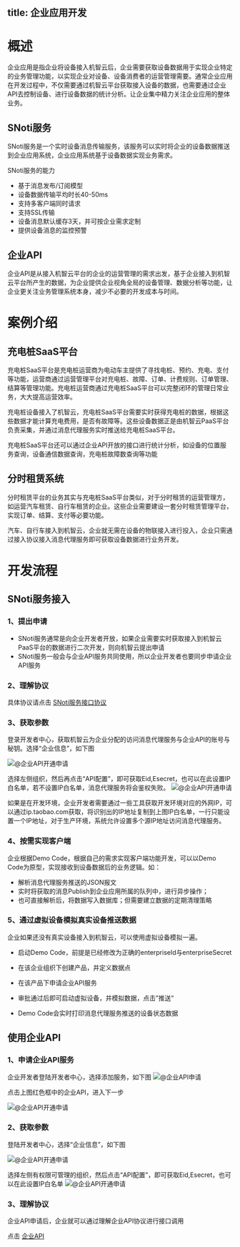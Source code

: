 
title: 企业应用开发
---

# 概述

企业应用是指企业将设备接入机智云后，企业需要获取设备数据用于实现企业特定的业务管理功能，以实现企业对设备、设备消费者的运营管理需要。通常企业应用在开发过程中，不仅需要通过机智云平台获取接入设备的数据，也需要通过企业API去控制设备、进行设备数据的统计分析。让企业集中精力关注企业应用的整体业务。


## SNoti服务
SNoti服务是一个实时设备消息传输服务，该服务可以实时将企业的设备数据推送到企业应用系统，企业应用系统基于设备数据实现业务需求。

SNoti服务的能力
-  基于消息发布/订阅模型
-  设备数据传输平均时长40-50ms
-  支持多客户端同时请求
-  支持SSL传输
-  设备消息默认缓存3天，并可按企业需求定制
-  提供设备消息的监控预警


## 企业API
企业API是从接入机智云平台的企业的运营管理的需求出发，基于企业接入到机智云平台所产生的数据，为企业提供企业视角全局的设备管理、数据分析等功能，让企业更关注业务管理系统本身，减少不必要的开发成本与时间。

# 案例介绍
## 充电桩SaaS平台
充电桩SaaS平台是充电桩运营商为电动车主提供了寻找电桩、预约、充电、支付等功能，运营商通过运营管理平台对充电桩、故障、订单、计费规则、订单管理、结算等管理功能。充电桩运营商通过充电桩SaaS平台可以完整闭环的管理日常业务，大大提高运营效率。
 
 充电桩设备接入了机智云，充电桩SaaS平台需要实时获得充电桩的数据，根据这些数据才能计算充电费用，是否有故障等。这些设备数据正是由机智云PaaS平台负责采集，并通过消息代理服务实时推送给充电桩SaaS平台。
 
 充电桩SaaS平台还可以通过企业API开放的接口进行统计分析，如设备的位置服务查询，设备通信数据查询，充电桩故障数查询等功能

## 分时租赁系统
分时租赁平台的业务其实与充电桩SaaS平台类似，对于分时租赁的运营管理方，如运营汽车租赁、自行车租赁的企业。这些企业需要建设一套分时租赁管理平台，实现订单、结算、支付等必要功能。

汽车、自行车接入到机智云，企业就无需在设备的物联接入进行投入，企业只需通过接入协议接入消息代理服务即可获取设备数据进行业务开发。


# 开发流程
## SNoti服务接入

### 1、提出申请
 - SNoti服务通常是向企业开发者开放，如果企业需要实时获取接入到机智云PaaS平台的数据进行二次开发，则向机智云提出申请
 - SNoti服务一般会与企业API服务共同使用，所以企业开发者也要同步申请企业API服务

### 2、理解协议
具体协议请点击 [SNoti服务接口协议](./NotificationAPI.html)
### 3、获取参数
登录开发者中心，获取机智云为企业分配的访问消息代理服务与企业API的账号与秘钥。选择“企业信息”，如下图

![@企业API开通申请](/assets/zh-cn/cloud/ent_info01.png)

选择左侧组织，然后再点击“API配置”，即可获取Eid,Esecret，也可以在此设置IP白名单，若不设置IP白名单，消息代理服务将会鉴权失败。
![@企业API开通申请](/assets/zh-cn/cloud/ent_info02.png)

如果是在开发环境，企业开发者需要通过一些工具获取开发环境对应的外网IP，可以通过ip.taobao.com获取，将识别出的IP地址复制到上图IP白名单，一行只能设置一个IP地址，对于生产环境，系统允许设置多个源IP地址访问消息代理服务。

### 4、按需实现客户端
企业根据Demo Code，根据自己的需求实现客户端功能开发，可以以Demo Code为原型，实现接收到设备数据后的业务逻辑。如：
- 解析消息代理服务推送的JSON报文
- 实时将获取的消息Publish到企业应用所属的队列中，进行异步操作；
- 也可直接解析后，将数据写入数据库；但需要建立数据的定期清理策略

### 5、通过虚拟设备模拟真实设备推送数据
企业如果还没有真实设备接入到机智云，可以使用虚拟设备模拟一遍。
- 启动Demo Code，前提是已经修改为正确的enterpriseId与enterpriseSecret

- 在该企业组织下创建产品，并定义数据点

- 在该产品下申请企业API服务

- 审批通过后即可启动虚拟设备，并模拟数据，点击”推送“

- Demo Code会实时打印消息代理服务推送的设备状态数据




## 使用企业API
### 1、申请企业API服务
企业开发者登陆开发者中心，选择添加服务，如下图
![@企业API申请](/assets/zh-cn/cloud/add_ent_api.png)

点击上图红色框中的企业API，进入下一步

![@企业API开通申请](/assets/zh-cn/cloud/add_ent_api02.png)

### 2、获取参数
登陆开发者中心，选择“企业信息”，如下图

![@企业API开通申请](/assets/zh-cn/cloud/ent_info01.png)

选择左侧有权限可管理的组织，然后点击“API配置”，即可获取Eid,Esecret，也可以在此设置IP白名单
![@企业API开通申请](/assets/zh-cn/cloud/ent_info02.png)

### 3、理解协议
企业API申请后，企业就可以通过理解企业API协议进行接口调用

点击 [企业API](./enterprise_api.html)
